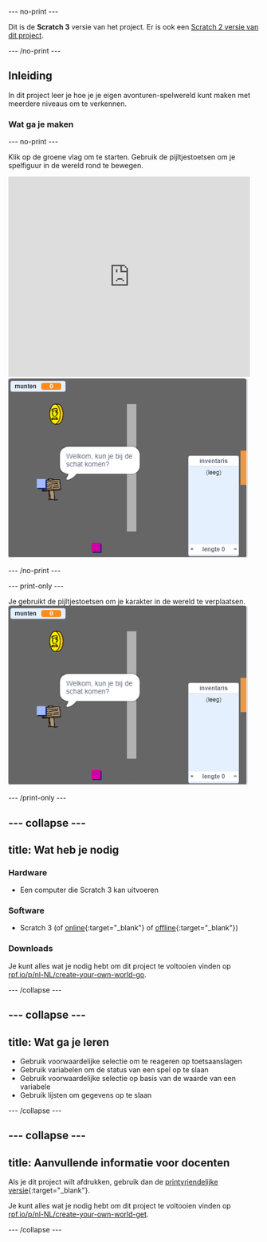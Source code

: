 --- no-print ---

Dit is de **Scratch 3** versie van het project. Er is ook een [Scratch 2 versie van dit project](https://projects.raspberrypi.org/nl-NL/projects/create-your-own-world-scratch2).

--- /no-print ---

## Inleiding

In dit project leer je hoe je je eigen avonturen-spelwereld kunt maken met meerdere niveaus om te verkennen.

### Wat ga je maken

--- no-print ---

Klik op de groene vlag om te starten. Gebruik de pijltjestoetsen om je spelfiguur in de wereld rond te bewegen.

<div class="scratch-preview">
  <iframe allowtransparency="true" width="485" height="402" src="https://scratch.mit.edu/projects/embed/258757783/?autostart=false" frameborder="0" scrolling="no"></iframe>
  <img src="images/showcase.png">
</div>

--- /no-print ---

--- print-only ---

Je gebruikt de pijltjestoetsen om je karakter in de wereld te verplaatsen. ![showcase.png](images/showcase.png)

--- /print-only ---

--- collapse ---
---
title: Wat heb je nodig
---

### Hardware

- Een computer die Scratch 3 kan uitvoeren

### Software

- Scratch 3 (of [online](http://rpf.io/scratchon){:target="_blank"} of [offline](http://rpf.io/scratchoff){:target="_blank"})

### Downloads

Je kunt alles wat je nodig hebt om dit project te voltooien vinden op [rpf.io/p/nl-NL/create-your-own-world-go](https://rpf.io/p/nl-NL/create-your-own-world-go).

--- /collapse ---

--- collapse ---
---
title: Wat ga je leren
---

- Gebruik voorwaardelijke selectie om te reageren op toetsaanslagen
- Gebruik variabelen om de status van een spel op te slaan
- Gebruik voorwaardelijke selectie op basis van de waarde van een variabele
- Gebruik lijsten om gegevens op te slaan

--- /collapse ---

--- collapse ---
---
title: Aanvullende informatie voor docenten
---

Als je dit project wilt afdrukken, gebruik dan de [printvriendelijke versie](https://projects.raspberrypi.org/nl-NL/projects/create-your-own-world/print){:target="_blank"}.

Je kunt alles wat je nodig hebt om dit project te voltooien vinden op [rpf.io/p/nl-NL/create-your-own-world-get](https://rpf.io/p/nl-NL/create-your-own-world-get).

--- /collapse ---